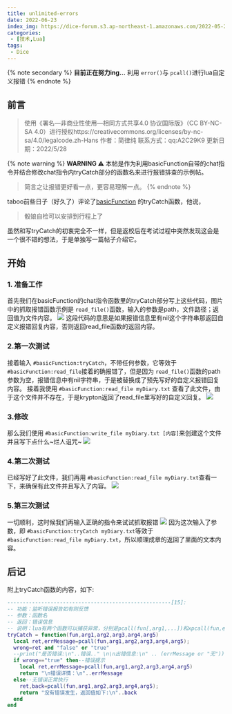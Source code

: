 ```yaml
---
title: unlimited-errors
date: 2022-06-23
index_img: https://dice-forum.s3.ap-northeast-1.amazonaws.com/2022-05-28/1653713607-498189-screenshot-2022-05-28-12-41-00-92.jpg
categories:
 - [技术,Lua]
tags:
 - Dice
---
```


{% note secondary %}
**目前正在努力ing...**
利用 `error()`与 `pcall()`进行lua自定义报错
{% endnote %}

## 前言

> 使用《署名—非商业性使用—相同方式共享4.0 协议国际版》（CC BY-NC-SA 4.0）进行授权https://creativecommons.org/licenses/by-nc-sa/4.0/legalcode.zh-Hans
> 作者：简律纯
> 联系方式：qq:A2C29K9
> 更新日期：2022/5/28

{% note warning %}
**WARNING ⚠️**
本帖是作为利用basicFunction自带的chat指令并结合修改chat指令内tryCatch部分的函数名来进行报错排查的示例帖。

> 简言之让报错更好看一点，更容易理解一点。
> {% endnote %}

taboo前些日子（好久了）评论了[basicFunction](https://forum.kokona.tech/d/1147-zhi-ling-jiao-ben-kuo-zhan-han-shu-ku-chi-xu-zhou-geng) 的tryCatch函数，他说，

> 骰娘自检可以安排到行程上了

虽然和写tryCatch的初衷完全不一样，但是返校后在考试过程中突然发现这会是一个很不错的想法，于是单独写一篇帖子介绍它。

## 开始

### 1. 准备工作

首先我们在basicFunction的chat指令函数里的tryCatch部分写上这些代码，图片中的抓取报错函数示例是 `read_file()`函数，输入的参数是path，文件路径；返回值为文件内容。
![](https://dice-forum.s3.ap-northeast-1.amazonaws.com/2022-05-28/1653713607-498189-screenshot-2022-05-28-12-41-00-92.jpg)
这段代码的意思是如果报错信息里有nil这个字符串那返回自定义报错回复内容，否则返回read_file函数的返回内容。

### 2.第一次测试

接着输入 `#basicFunction:tryCatch`，不带任何参数，它等效于 `#basicFunction:read_file`接着的确报错了，但是因为 `read_file()`函数的path参数为空，报错信息中有nil字符串，于是被替换成了预先写好的自定义报错回复内容。
接着我使用 `#basicFunction:read_file myDiary.txt` 查看了此文件，由于这个文件并不存在，于是krypton返回了read_file里写好的自定义回复。
![](https://dice-forum.s3.ap-northeast-1.amazonaws.com/2022-05-28/1653713518-807281-74092e56946e00a4.png)

### 3.修改

那么我们使用 `#basicFunction:write_file myDiary.txt [内容]`来创建这个文件并且写下点什么~烂人诅咒~
![](https://dice-forum.s3.ap-northeast-1.amazonaws.com/2022-05-28/1653713557-476439-432aa460c37a0fe9.png)

### 4.第二次测试

已经写好了此文件，我们再用 `#basicFunction:read_file myDiary.txt`查看一下，来确保有此文件并且写入了内容。
![](https://dice-forum.s3.ap-northeast-1.amazonaws.com/2022-05-28/1653713564-665112-3aa06a678e8679f3.png)

### 5.第三次测试

一切顺利，这时候我们再输入正确的指令来试试抓取报错
![](https://dice-forum.s3.ap-northeast-1.amazonaws.com/2022-05-28/1653713588-190887-7b41211a21a97483.png)
因为这次输入了参数，即 `#basicFunction:tryCatch myDiary.txt`等效于 `#basicFunction:read_file myDiary.txt`，所以顺理成章的返回了里面的文本内容。

## 后记

附上tryCatch函数的内容，如下:

```Lua
-----------------------------------------------------[15]:
-- 功能：监听错误报告如有则反馈
-- 参数：函数名
-- 返回：错误信息
-- 说明：lua有两个函数可以捕获异常，分别是pcall(fun[,arg1,...])和xpcall(fun,errfun,[,arg1,...])，对比这两个函数,xpcall多了异常处理，这里仅采用pcall()做示例
tryCatch = function(fun,arg1,arg2,arg3,arg4,arg5)
  local ret,errMessage=pcall(fun,arg1,arg2,arg3,arg4,arg5);
  wrong=ret and "false" or "true"
  --print("是否错误:\n"..错误.." \n\n出错信息:\n" .. (errMessage or "无"));
  if wrong=="true" then--错误提示
    local ret,errMessage=pcall(fun,arg1,arg2,arg3,arg4,arg5)
    return "\n错误详情：\n"..errMessage
  else--无错误正常执行
    ret,back=pcall(fun,arg1,arg2,arg3,arg4,arg5);
    return "没有错误发生，返回值如下:\n"..back
  end
end
```


<script src="https://utteranc.es/client.js"
        repo="cypress0522/cypress0522.github.io"
        issue-term="pathname"
        theme="github-light"
        crossorigin="anonymous"
        async>
</script>
